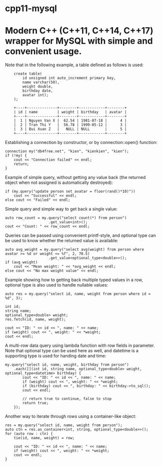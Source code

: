 # cpp11-mysql
# Modern C++ (C++11, C++14, C++17) wrapper for MySQL with simple and convenient usage.

Note that in the following example, a table defined as follows is used:

		create table(
			id unsigned int auto_increment primary key,
			name varchar(50),
			weight double,
			birthday date,
			avatar int);
		);

		+----+--------------+--------+------------+--------+
		| id | name         | weight | birthday   | avatar |
		+----+--------------+--------+------------+--------+
		|  1 | Nguyen Van X |  62.54 | 1981-07-18 |      4 |
		|  2 | Tran Thi Y   |  56.78 | 1999-05-12 |      3 |
		|  3 | Bui Xuan Z   |   NULL | NULL       |      5 |
		+----+--------------+--------+------------+--------+


Establishing a connection by constructor, or by connection::open() function:

	connection my("db4free.net", "kien", "kienkien", "kien");
	if (!my) {
		cout << "Connection failed" << endl;
		return;
	}

Example of simple query, without getting any value back (the returned object when not assigned is automatically destroyed):

	if (my.query("update person set avatar = floor(rand()*10)"))
		cout << "Successful" << endl;
	else cout << "Failed" << endl;

Simple query and simple way to get back a single value:

	auto row_count = my.query("select count(*) from person")
						.get_value<int>();
	cout << "Count: " << row_count << endl;


Queries can be passed using convenient printf-style, and optional type can be used to know whether the returned value is available:

	auto avg_weight = my.query("select avg(weight) from person where avatar >= %d or weight <= %f", 2, 70.5)
						.get_value<optional_type<double>>();
	if (avg_weight)
		cout << "Mean weight: " << *avg_weight << endl;
	else cout << "No max weight value" << endl;


Example showing how to getting back multiple typed values in a row, optional type is also used to handle nullable values:

	auto res = my.query("select id, name, weight from person where id = %d", 3);

	int id;
	string name;
	optional_type<double> weight;
	res.fetch(id, name, weight);

	cout << "ID: " << id << ", name: " << name;
	if (weight) cout << ", weight: " << *weight;
	cout << endl;

A multi-row data query using lambda function with row fields in parameter. Note that optional type can be used here as well, and datetime is a supporting type is used for handing date and time:

	my.query("select id, name, weight, birthday from person")
		.each([](int id, string name, optional_type<double> weight, optional_type<datetime> birthday) {
			cout << "ID: " << id << ", name: " << name;
			if (weight) cout << ", weight: " << *weight;
			if (birthday) cout << ", birthday: " << birthday->to_sql();
			cout << endl;

			// return true to continue, false to stop
			return true;
		});


Another way to iterate through rows using a container-like object:

	res = my.query("select id, name, weight from person");
	auto ctn = res.as_container<int, string, optional_type<double>>();
	for (auto row : ctn) {
		tie(id, name, weight) = row;

		cout << "ID: " << id << ", name: " << name;
		if (weight) cout << ", weight: " << *weight;
		cout << endl;
	}
